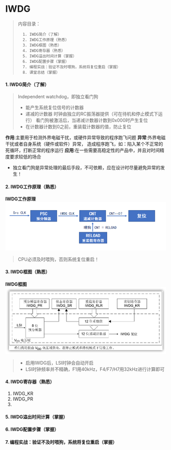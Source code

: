 <!--
 * @Date: 2024-06-06
 * @LastEditors: GoKo-Son626
 * @LastEditTime: 2024-06-17
 * @FilePath: \STM32_Study\入门篇\4.IWDG\IWDG.md
 * @Description: IWDG的学习记录和编程实战
-->

# IWDG

> 内容目录：
> 
>       1. IWDG简介（了解）
>       2. IWDG工作原理（熟悉）
>       3. IWDG框图（熟悉）
>       4. IWDG寄存器（熟悉）
>       5. IWDG溢出时间计算（掌握）
>       6. IWDG配置步骤（掌握）
>       7. 编程实战：验证不及时喂狗，系统将复位重启（掌握）
>       8. 课堂总结（掌握）

#### 1. IWDG简介（了解）

> Independent watchdog，即独立看门狗
> - 能产生系统复位信号的计数器
> - 递减的计数器
时钟由独立的RC振荡器提供（可在待机和停止模式下运行）
看门狗被激活后，当递减计数器计数到0x000时产生复位
> - 在计数器计数到0之前，重装载计数器的值，防止复位

**作用**:主要用于检测外界电磁干扰，或硬件异常导致的程序跑飞问题
**异常**:外界电磁干扰或者自身系统（硬件或软件）异常，
造成程序跑飞，如：陷入某个不正常的死循环，打断正常的程序运行
**应用**:在一些需要高稳定性的产品中，并且对时间精度要求较低的场合
- 独立看门狗是异常处理的最后手段，不可依赖，应在设计时尽量避免异常的发生！

#### 2. IWDG工作原理（熟悉）

**IWDG工作原理**
![IWDG工作原理](Pictures/IWDG工作原理.png)
> CPU必须及时喂狗，否则系统复位重启！

#### 3. IWDG框图（熟悉）

**IWDG框图**
![IWDG框图](Pictures/IWDG框图.png)
> - 启用IWDG后，LSI时钟会自动开启
> - LSI时钟频率并不精确，F1用40kHz，F4/F7/H7用32kHz进行计算即可

#### 4. IWDG寄存器（熟悉）

1. IWDG_KR
2. IWDG_PR
3. 

#### 5. IWDG溢出时间计算（掌握）



#### 6. IWDG配置步骤（掌握）



#### 7. 编程实战：验证不及时喂狗，系统将复位重启（掌握）